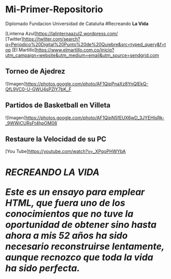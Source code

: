 # Mi-Primer-Repositorio
Diplomado Fundacion Universidad de Cataluña
#Recreando **La Vida**

[Linterna Azul]https://lalinternaazul2.wordpress.com/
[Twitter]https://twitter.com/search?q=Periodico%20Digital%20Punto%20de%20Quiebre&src=typed_query&f=top
[El Martillo]https://www.elmartillo.com.co/inicio?utm_campaign=website&utm_medium=email&utm_source=sendgrid.com

## Torneo de Ajedrez
![Imagen]https://photos.google.com/photo/AF1QipPnaXz8YnQlEkQ-QfL9VC0-U-GWU4sPZlY7bK_F

## Partidos de Basketball en Villeta
![Imagen]https://photos.google.com/photo/AF1QipN5fEUX6wD_3JYEHIsRk-_9WWiCURsFt4hpOM08

## Restaure la Velocidad de su PC
[You Tube]https://youtube.com/watch?v=_XPgoPHWYbA

<HTML>
<h1> <em> RECREANDO LA VIDA
<P> Este es un ensayo para emplear HTML, que fuera uno de los conocimientos que no tuve la oportunidad de obtener sino hasta ahora a mis <i>52 años<i> ha sido necesario reconstruirse lentamente, aunque recnozco que toda la vida ha sido <b>perfecta<b>.<p>
<br>
<br>
<nav>



